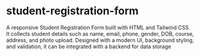 # student-registration-form
A responsive Student Registration Form built with HTML and Tailwind CSS. It collects student details such as name, email, phone, gender, DOB, course, address, and photo upload. Designed with a modern UI, background styling, and validation, it can be integrated with a backend for data storage
